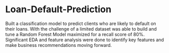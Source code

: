 # Loan-Default-Prediction
Built a classification model to predict clients who are likely to default on their loans. With the challenge of a limited dataset was able to build and tune a Random Forest Model maximized for a recall score of 80%. Significant EDA and feature analysis were done to identify key features and make business recommendations moving forward.
